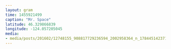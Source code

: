 ```yaml
---
layout: gram
time: 1455921499
caption: "Mr. Space"
latitude: 46.329866839
longitude: -124.057205045
media:
- media/posts/201602/12748155_908817729236594_2002958364_n_17844514237100578.jpg
---
```

